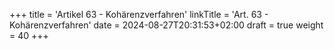 +++
title = 'Artikel 63 - Kohärenzverfahren'
linkTitle = 'Art. 63 - Kohärenzverfahren'
date = 2024-08-27T20:31:53+02:00
draft = true
weight = 40
+++
